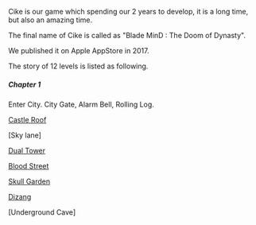 
Cike is our game which spending our 2 years to develop, it is a long time, but also an amazing time. 

The final name of Cike is called as "Blade MinD : The Doom of Dynasty". 

We published it on Apple AppStore in 2017. 


The story of 12 levels is listed as following.

##### Chapter 1

Enter City. City Gate, Alarm Bell, Rolling Log. 

[](/cike/image_en/level_1_1.jpg)


[Castle Roof](/cike/image_en/level_1_2.jpg)

[Sky lane]

[Dual Tower](/cike/image_en/level_1_3.jpg)

[Blood Street](/cike/image_en/level_1_4.jpg)

[Skull Garden](/cike/image_en/level_1_5.jpg)

[Dizang](/cike/image_en/level_1_6.jpg)

[Underground Cave]




